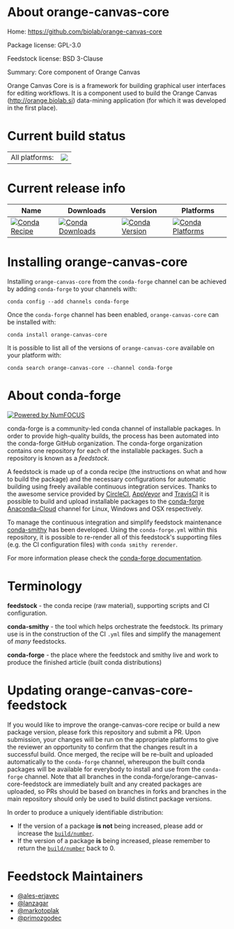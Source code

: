 About orange-canvas-core
========================

Home: https://github.com/biolab/orange-canvas-core

Package license: GPL-3.0

Feedstock license: BSD 3-Clause

Summary: Core component of Orange Canvas

Orange Canvas Core is is a framework for building graphical user
interfaces for editing workflows. It is a component used to build
the Orange Canvas (http://orange.biolab.si) data-mining application
(for which it was developed in the first place).


Current build status
====================


<table><tr><td>All platforms:</td>
    <td>
      <a href="https://dev.azure.com/conda-forge/feedstock-builds/_build/latest?definitionId=7749&branchName=master">
        <img src="https://dev.azure.com/conda-forge/feedstock-builds/_apis/build/status/orange-canvas-core-feedstock?branchName=master">
      </a>
    </td>
  </tr>
</table>

Current release info
====================

| Name | Downloads | Version | Platforms |
| --- | --- | --- | --- |
| [![Conda Recipe](https://img.shields.io/badge/recipe-orange--canvas--core-green.svg)](https://anaconda.org/conda-forge/orange-canvas-core) | [![Conda Downloads](https://img.shields.io/conda/dn/conda-forge/orange-canvas-core.svg)](https://anaconda.org/conda-forge/orange-canvas-core) | [![Conda Version](https://img.shields.io/conda/vn/conda-forge/orange-canvas-core.svg)](https://anaconda.org/conda-forge/orange-canvas-core) | [![Conda Platforms](https://img.shields.io/conda/pn/conda-forge/orange-canvas-core.svg)](https://anaconda.org/conda-forge/orange-canvas-core) |

Installing orange-canvas-core
=============================

Installing `orange-canvas-core` from the `conda-forge` channel can be achieved by adding `conda-forge` to your channels with:

```
conda config --add channels conda-forge
```

Once the `conda-forge` channel has been enabled, `orange-canvas-core` can be installed with:

```
conda install orange-canvas-core
```

It is possible to list all of the versions of `orange-canvas-core` available on your platform with:

```
conda search orange-canvas-core --channel conda-forge
```


About conda-forge
=================

[![Powered by NumFOCUS](https://img.shields.io/badge/powered%20by-NumFOCUS-orange.svg?style=flat&colorA=E1523D&colorB=007D8A)](http://numfocus.org)

conda-forge is a community-led conda channel of installable packages.
In order to provide high-quality builds, the process has been automated into the
conda-forge GitHub organization. The conda-forge organization contains one repository
for each of the installable packages. Such a repository is known as a *feedstock*.

A feedstock is made up of a conda recipe (the instructions on what and how to build
the package) and the necessary configurations for automatic building using freely
available continuous integration services. Thanks to the awesome service provided by
[CircleCI](https://circleci.com/), [AppVeyor](https://www.appveyor.com/)
and [TravisCI](https://travis-ci.org/) it is possible to build and upload installable
packages to the [conda-forge](https://anaconda.org/conda-forge)
[Anaconda-Cloud](https://anaconda.org/) channel for Linux, Windows and OSX respectively.

To manage the continuous integration and simplify feedstock maintenance
[conda-smithy](https://github.com/conda-forge/conda-smithy) has been developed.
Using the ``conda-forge.yml`` within this repository, it is possible to re-render all of
this feedstock's supporting files (e.g. the CI configuration files) with ``conda smithy rerender``.

For more information please check the [conda-forge documentation](https://conda-forge.org/docs/).

Terminology
===========

**feedstock** - the conda recipe (raw material), supporting scripts and CI configuration.

**conda-smithy** - the tool which helps orchestrate the feedstock.
                   Its primary use is in the construction of the CI ``.yml`` files
                   and simplify the management of *many* feedstocks.

**conda-forge** - the place where the feedstock and smithy live and work to
                  produce the finished article (built conda distributions)


Updating orange-canvas-core-feedstock
=====================================

If you would like to improve the orange-canvas-core recipe or build a new
package version, please fork this repository and submit a PR. Upon submission,
your changes will be run on the appropriate platforms to give the reviewer an
opportunity to confirm that the changes result in a successful build. Once
merged, the recipe will be re-built and uploaded automatically to the
`conda-forge` channel, whereupon the built conda packages will be available for
everybody to install and use from the `conda-forge` channel.
Note that all branches in the conda-forge/orange-canvas-core-feedstock are
immediately built and any created packages are uploaded, so PRs should be based
on branches in forks and branches in the main repository should only be used to
build distinct package versions.

In order to produce a uniquely identifiable distribution:
 * If the version of a package **is not** being increased, please add or increase
   the [``build/number``](https://conda.io/docs/user-guide/tasks/build-packages/define-metadata.html#build-number-and-string).
 * If the version of a package **is** being increased, please remember to return
   the [``build/number``](https://conda.io/docs/user-guide/tasks/build-packages/define-metadata.html#build-number-and-string)
   back to 0.

Feedstock Maintainers
=====================

* [@ales-erjavec](https://github.com/ales-erjavec/)
* [@lanzagar](https://github.com/lanzagar/)
* [@markotoplak](https://github.com/markotoplak/)
* [@primozgodec](https://github.com/primozgodec/)

